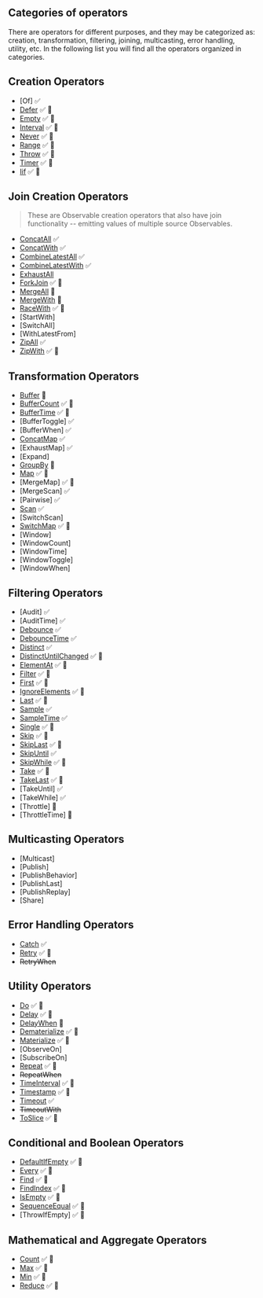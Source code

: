 ## Categories of operators

There are operators for different purposes, and they may be categorized as: creation, transformation, filtering, joining, multicasting, error handling, utility, etc. In the following list you will find all the operators organized in categories.

## Creation Operators

<!-- - from -->
<!-- - fromEventPattern -->
<!-- - generate -->

- [Of] ✅
- [Defer](./defer.md) ✅ 📝
- [Empty](./empty.md) ✅ 📝
- [Interval](./interval.md) ✅ 📝
- [Never](./never.md) ✅ 📝
- [Range](./range.md) ✅ 📝
- [Throw](./throw.md) ✅ 📝
- [Timer](./timer.md) ✅ 📝
- [Iif](./iif.md) ✅ 📝

## Join Creation Operators

> These are Observable creation operators that also have join functionality -- emitting values of multiple source Observables.

<!-- - Partition -->

- [ConcatAll](./concat-all.md) ✅
- [ConcatWith](./concat-with.md) ✅
- [CombineLatestAll](./combinelatest.md) ✅
- [CombineLatestWith](./combinelatest.md) ✅
- [ExhaustAll](./exhaust-all.md)
- [ForkJoin](./fork-join.md) ✅ 📝
- [MergeAll](./merge.md) 🚧
- [MergeWith](./merge-with.md) 🚧
- [RaceWith](./race-with.md) ✅ 📝
- [StartWith]
- [SwitchAll]
- [WithLatestFrom]
- [ZipAll](./zip-all.md) ✅
- [ZipWith](./zip-with.md) ✅ 📝

## Transformation Operators

- [Buffer](./buffer.md) 🚧
- [BufferCount](./buffer-count.md) ✅ 📝
- [BufferTime](./buffer-time.md) ✅ 📝
- [BufferToggle] ✅
- [BufferWhen] ✅
- [ConcatMap](./concat-map.md) ✅
- [ExhaustMap] ✅
- [Expand]
- [GroupBy](./group-by.md) 🚧
- [Map](./map.md) ✅ 📝
- [MergeMap] ✅ 📝
- [MergeScan] ✅
- [Pairwise] ✅
- [Scan](./scan.md) ✅
- [SwitchScan]
- [SwitchMap](./switch-map.md) ✅ 📝
- [Window]
- [WindowCount]
- [WindowTime]
- [WindowToggle]
- [WindowWhen]

## Filtering Operators

- [Audit] ✅
- [AuditTime] ✅
- [Debounce](./debounce.md) ✅
- [DebounceTime](./debounce-time.md) ✅
- [Distinct](./distinct.md) ✅
- [DistinctUntilChanged](./distinct-until-changed.md) ✅ 📝
- [ElementAt](./element-at.md) ✅ 📝
- [Filter](./filter.md) ✅ 📝
- [First](./first.md) ✅ 📝
- [IgnoreElements](./ignore-elements.md) ✅ 📝
- [Last](./last.md) ✅ 📝
- [Sample](./sample.md) ✅
- [SampleTime](./sample-time.md) ✅
- [Single](./single.md) ✅ 📝
- [Skip](./skip.md) ✅ 📝
- [SkipLast](./skiplast.md) ✅ 📝
- [SkipUntil](./skip-until.md) ✅
- [SkipWhile](./skip-while.md) ✅ 📝
- [Take](./take.md) ✅ 📝
- [TakeLast](./takelast.md) ✅ 📝
- [TakeUntil] ✅
- [TakeWhile] ✅
- [Throttle] 🚧
- [ThrottleTime] 🚧

## Multicasting Operators

- [Multicast]
- [Publish]
- [PublishBehavior]
- [PublishLast]
- [PublishReplay]
- [Share]

## Error Handling Operators

- [Catch](./catch.md) ✅
- [Retry](./retry.md) ✅ 📝
- ~~RetryWhen~~

## Utility Operators

- [Do](./do.md) ✅ 📝
- [Delay](./delay.md) ✅ 📝
- [DelayWhen](./delay-when.md) 🚧
- [Dematerialize](./dematerialize.md) ✅ 📝
- [Materialize](./materialize.md) ✅ 📝
- [ObserveOn]
- [SubscribeOn]
- [Repeat](./repeat.md) ✅ 📝
- ~~RepeatWhen~~
- [TimeInterval](./time-interval.md) ✅ 📝
- [Timestamp](./timestamp.md) ✅ 📝
- [Timeout](./timeout.md) ✅
- ~~TimeoutWith~~
- [ToSlice](./to-slice.md) ✅ 📝

## Conditional and Boolean Operators

- [DefaultIfEmpty](./default-if-empty.md) ✅ 📝
- [Every](./every.md) ✅ 📝
- [Find](./find.md) ✅ 📝
- [FindIndex](./find-index.md) ✅ 📝
- [IsEmpty](./is-empty.md) ✅ 📝
- [SequenceEqual](./sequence-equal.md) ✅ 📝
- [ThrowIfEmpty] ✅ 📝

## Mathematical and Aggregate Operators

- [Count](./count.md) ✅ 📝
- [Max](./max.md) ✅ 📝
- [Min](./min.md) ✅ 📝
- [Reduce](./reduce.md) ✅ 📝
